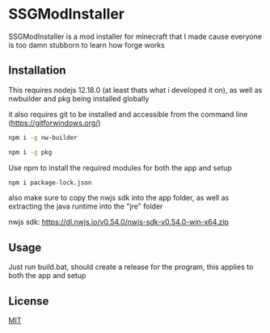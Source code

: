 # SSGModInstaller

SSGModInstaller is a mod installer for minecraft that I made cause everyone is too damn stubborn to learn how forge works

## Installation

This requires nodejs 12.18.0 (at least thats what i developed it on), as well as nwbuilder and pkg being installed globally

it also requires git to be installed and accessible from the command line (https://gitforwindows.org/)

```bash
npm i -g nw-builder
```

```bash
npm i -g pkg
```

Use npm to install the required modules for both the app and setup

```bash
npm i package-lock.json
```

also make sure to copy the nwjs sdk into the app folder, as well as extracting the java runtime into the "jre" folder

nwjs sdk: https://dl.nwjs.io/v0.54.0/nwjs-sdk-v0.54.0-win-x64.zip

## Usage

Just run build.bat, should create a release for the program, this applies to both the app and setup

## License
[MIT](https://choosealicense.com/licenses/mit/)
